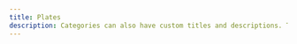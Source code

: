 ```yaml
---
title: Plates
description: Categories can also have custom titles and descriptions. The description of the Animals category lives in `content/categories/animals/_index.md`.
---
```

